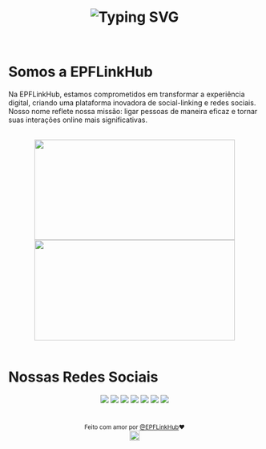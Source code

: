<div align="center">

<h1> <img src="https://readme-typing-svg.demolab.com?font=Fira+Code&pause=1000&color=F79E4E&center=verdadeiro&vCenter=verdadeiro&repeat=verdadeiro&random=verdadeiro&width=500&lines=Ol%C3%A1+nos+somos+a+EPFLinkHub;Hello%2C+we+are+EPFLinkHub;Ol%C3%A1+nos+somos+a+EPFLinkHub" alt="Typing SVG" /> </h1>

</div>

<br>

<h1> Somos a EPFLinkHub </h1>

<p> Na EPFLinkHub, estamos comprometidos em transformar a experiência digital, criando uma plataforma inovadora de social-linking e redes sociais. Nosso nome reflete nossa missão: ligar pessoas de maneira eficaz e tornar suas interações online mais significativas. </p>

<br>

<div align="center">
<img height="200px" width="400px" src="https://github-readme-stats.vercel.app/api?username=EPFLinkHub&show_icons=true&include_all_commits=true&count_private=true&hide_border=true&rank_icon=github&title_color=F79E4E&icon_color=F79E4E&text_color=c9d1d9&bg_color=0d1117"/>
<img height="200px" width="400px" src="https://github-readme-stats.vercel.app/api/top-langs/?username=EPFLinkHub&layout=compact&langs_count=7&hide_border=true&title_color=F79E4E&icon_color=66cc00&text_color=fff&bg_color=0d1117"/>
</div>

<br>

<h1> Nossas Redes Sociais </h1>

<div align="center">
<a href="https://epflinkhub.vercel.app/" target="_blank"><img src="https://img.shields.io/badge/website-000000?style=for-the-badge&logo=About.me&logoColor=white" target="_blank"></a>
<a href="#" target="_blank"><img src="https://img.shields.io/badge/LinkedIn-0077B5?style=for-the-badge&logo=linkedin&logoColor=white" target="_blank"></a> 
<a href="https://www.facebook.com/profile.php?id=61555356876441" target="_blank"><img src="https://img.shields.io/badge/Facebook-1877F2?style=for-the-badge&logo=facebook&logoColor=white" target="_blank"></a> 
<a href="https://www.instagram.com/epflinkhub/" target="_blank"><img src="https://img.shields.io/badge/-Instagram-%23E4405F?style=for-the-badge&logo=instagram&logoColor=white" target="_blank"></a>
<a href="https://twitter.com/EPFLinkHub" target="_blank"><img src="https://img.shields.io/badge/Twitter-1DA1F2?style=for-the-badge&logo=twitter&logoColor=white" target="_blank"></a>
<a href="hhttps://www.youtube.com/@EPFLinkHub" target="_blank"><img src="https://img.shields.io/badge/YouTube-FF0000?style=for-the-badge&logo=youtube&logoColor=white" target="_blank"></a> 
<a href="https://www.twitch.tv/epflinkhub/" target="_blank"><img src="https://img.shields.io/badge/Twitch-9146FF?style=for-the-badge&logo=twitch&logoColor=white" target="_blank"></a>
</div>

<br>

<div align="center">

<sub>Feito com amor por <a href="https://github.com/EPFLinkHub" target="_blank">@EPFLinkHub<a>❤️</sub>  
<img height="20px" src="https://user-images.githubusercontent.com/49994083/189573872-f81a164a-de54-4536-a520-5e5124cf9653.png">

<div>
